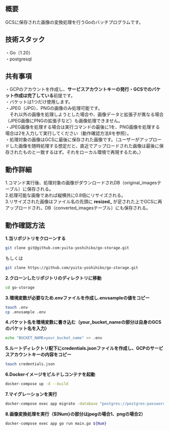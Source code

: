 ## 概要
GCSに保存された画像の変換処理を行うGoのバッチプログラムです。  

## 技術スタック
・Go（1.20）  
・postgresql  

## 共有事項  
・GCPのアカウントを作成し、**サービスアカウントキーの発行・GCSでのバケット作成は完了している**前提です。  
・バケットは1つだけ使用します。  
・JPEG（JPG）、PNGの画像のみ処理可能です。  
　それ以外の画像を処理しようとした場合や、画像データと拡張子が異なる場合（JPEG画像にPNGの拡張子など）も画像処理できません。  
・JPEG画像を処理する場合は実行コマンドの最後に1を、PNG画像を処理する場合は2を入力して実行してください（動作確認方法8を参照）。  
・処理対象の画像はGCSに最後に保存された画像です。（ユーザーがアップロードした画像を随時処理する想定だと、直近でアップロードされた画像は最後に保存されたものと一致するはず。それをローカル環境で再現するため。）

## 動作詳細  
1.コマンド実行後、処理対象の画像がダウンロードされDB（original_imagesテーブル）に保存される。  
2.処理可能な画像であれば縦横共に0.8倍にリサイズされる。  
3.リサイズされた画像はファイル名の先頭に **resized_** が足された上でGCSに再アップロードされ、DB（converted_imagesテーブル）にも保存される。  

## 動作確認方法
**1.当リポジトリをクローンする**  
```sh
git clone git@github.com:yuita-yoshihiko/go-storage.git
````  
もしくは  
```sh
git clone https://github.com/yuita-yoshihiko/go-storage.git
```  

**2.クローンしたリポジトリのディレクトリに移動**  
```sh
cd go-storage
```  

**3.環境変数が必要なため.envファイルを作成し.envsampleの値をコピー**  
```sh
touch .env
cp .envsample .env
```  

**4.バケット名を環境変数に書き込む（your_bucket_nameの部分は自身のGCSのバケット名を入力）**  
```sh
echo "BUCKET_NAME=your_bucket_name" >> .env
```  

**5.ルートディレクトリ配下にcredentials.jsonファイルを作成し、GCPのサービスアカウントキーの内容をコピー**  
```sh
touch credentials.json
```  

**6.Dockerイメージをビルドしコンテナを起動**  
```sh
docker-compose up -d --build
```  

**7.マイグレーションを実行**  
```sh
docker-compose exec app migrate -database "postgres://postgres:password@db:5432/postgres?sslmode=disable" -path ./infrastructure/db/migrations up
```  

**8.画像変換処理を実行（$[Num}の部分はjpegの場合1、pngの場合2）**
```sh
docker-compose exec app go run main.go ${Num}
```  
